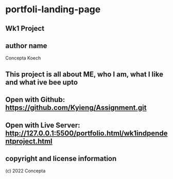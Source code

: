 # portfoli-landing-page
## Wk1 Project
## author name
Concepta Koech

## This project is all about ME, who I am, what I like and what ive bee upto

## Open with Github: https://github.com/Kyieng/Assignment.git

## Open with Live Server: http://127.0.0.1:5500/portfolio.html/wk1indpendentproject.html

## copyright and license information
(c) 2022 Concepta 
